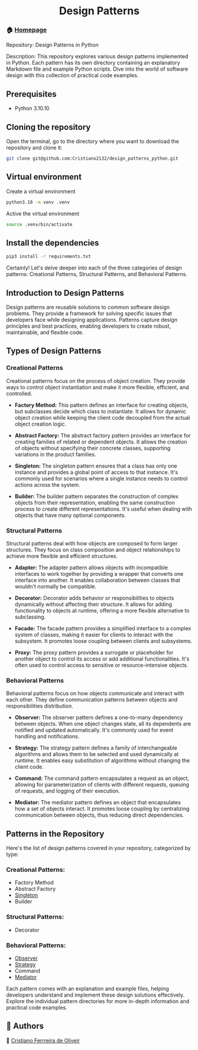 <h1 align="center">Design Patterns</h1>

### 🏠 [Homepage](https://cristiano2132.github.io/)

Repository: Design Patterns in Python

Description: This repository explores various design patterns implemented in Python. Each pattern has its own directory containing an explanatory Markdown file and example Python scripts. Dive into the world of software design with this collection of practical code examples.

## Prerequisites
* Python 3.10.10


## Cloning the repository

Open the terminal, go to the directory where you want to download the repository and clone it:

```bash
git clone git@github.com:Cristiano2132/design_patterns_python.git
```

## Virtual environment

Create a virtual environment

``` bash
python3.10 -m venv .venv
```


Active the virtual environment
``` bash
source .venv/bin/activate 
```



## Install the dependencies
``` bash
pip3 install -r requirements.txt
```

Certainly! Let's delve deeper into each of the three categories of design patterns: Creational Patterns, Structural Patterns, and Behavioral Patterns.

## Introduction to Design Patterns

Design patterns are reusable solutions to common software design problems. They provide a framework for solving specific issues that developers face while designing applications. Patterns capture design principles and best practices, enabling developers to create robust, maintainable, and flexible code.

## Types of Design Patterns

### Creational Patterns

Creational patterns focus on the process of object creation. They provide ways to control object instantiation and make it more flexible, efficient, and controlled.

- **Factory Method:** This pattern defines an interface for creating objects, but subclasses decide which class to instantiate. It allows for dynamic object creation while keeping the client code decoupled from the actual object creation logic.

- **Abstract Factory:** The abstract factory pattern provides an interface for creating families of related or dependent objects. It allows the creation of objects without specifying their concrete classes, supporting variations in the product families.

- **Singleton:** The singleton pattern ensures that a class has only one instance and provides a global point of access to that instance. It's commonly used for scenarios where a single instance needs to control actions across the system.

- **Builder:** The builder pattern separates the construction of complex objects from their representation, enabling the same construction process to create different representations. It's useful when dealing with objects that have many optional components.

### Structural Patterns

Structural patterns deal with how objects are composed to form larger structures. They focus on class composition and object relationships to achieve more flexible and efficient structures.

- **Adapter:** The adapter pattern allows objects with incompatible interfaces to work together by providing a wrapper that converts one interface into another. It enables collaboration between classes that wouldn't normally be compatible.

- **Decorator:** Decorator adds behavior or responsibilities to objects dynamically without affecting their structure. It allows for adding functionality to objects at runtime, offering a more flexible alternative to subclassing.

- **Facade:** The facade pattern provides a simplified interface to a complex system of classes, making it easier for clients to interact with the subsystem. It promotes loose coupling between clients and subsystems.

- **Proxy:** The proxy pattern provides a surrogate or placeholder for another object to control its access or add additional functionalities. It's often used to control access to sensitive or resource-intensive objects.

### Behavioral Patterns

Behavioral patterns focus on how objects communicate and interact with each other. They define communication patterns between objects and responsibilities distribution.

- **Observer:** The observer pattern defines a one-to-many dependency between objects. When one object changes state, all its dependents are notified and updated automatically. It's commonly used for event handling and notifications.

- **Strategy:** The strategy pattern defines a family of interchangeable algorithms and allows them to be selected and used dynamically at runtime. It enables easy substitution of algorithms without changing the client code.

- **Command:** The command pattern encapsulates a request as an object, allowing for parameterization of clients with different requests, queuing of requests, and logging of their execution.

- **Mediator:** The mediator pattern defines an object that encapsulates how a set of objects interact. It promotes loose coupling by centralizing communication between objects, thus reducing direct dependencies.

## Patterns in the Repository

Here's the list of design patterns covered in your repository, categorized by type:

### Creational Patterns:
- Factory Method
- Abstract Factory
- [Singleton](singleton/singleton.md)
- Builder

### Structural Patterns:
- Decorator

### Behavioral Patterns:
- [Observer](observer/observer.md)
- [Strategy](strategy/strategy.md)
- Command
- [Mediator](mediator/mediator.md)

Each pattern comes with an explanation and example files, helping developers understand and implement these design solutions effectively. Explore the individual pattern directories for more in-depth information and practical code examples.

## 🤝 Authors 

👤 [Cristiano Ferrreira de Oliveir](https://cristiano2132.github.io/)
